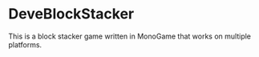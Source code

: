 # DeveBlockStacker
This is a block stacker game written in MonoGame that works on multiple platforms.
